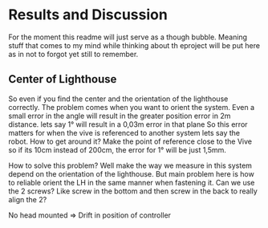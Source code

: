 # Results and Discussion

For the moment this readme will just serve as a though bubble. Meaning stuff that comes to my mind while thinking about th eproject will be put here as in not to forgot yet still to remember.

## Center of Lighthouse

So even if you find the center and the orientation of the lighthouse correctly. The problem comes when you want to orient the system. Even a small error in the angle will result in the greater position error in 2m distance. lets say 1° will result in a 0,03m error in that plane
So this error matters for when the vive is referenced to another system lets say the robot. How to get around it? Make the point of reference close to the Vive so if its 10cm instead of 200cm, the error for 1° will be just 1,5mm. 


How to solve this problem? Well make the way we measure in this system depend on the orientation of the lighthouse. But main problem here is how to reliable orient the LH in the same manner when fastening it. Can we use the 2 screws?
Like screw in the bottom and then screw in the back to really align the 2?



No head mounted => Drift in position of controller
